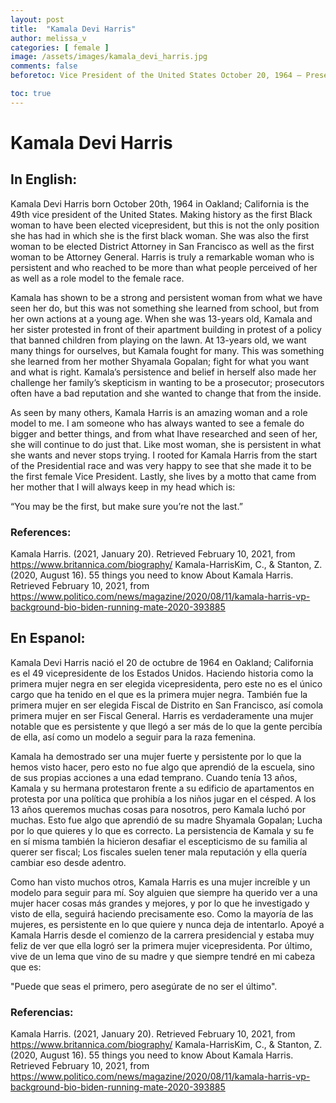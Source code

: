 ```yaml
---
layout: post
title:  "Kamala Devi Harris"
author: melissa_v
categories: [ female ]
image: /assets/images/kamala_devi_harris.jpg
comments: false
beforetoc: Vice President of the United States October 20, 1964 – Present </br> Kamala Devi Harris Vice presidente de los Estados Unidos20 de Octubre de 1964 – Presente

toc: true
---
```

<!-- English Section -->
# Kamala Devi Harris

## In English:
Kamala Devi Harris born October 20th, 1964 in Oakland; California is the 49th vice president of the United States. Making history as the first Black woman to have been elected vicepresident, but this is not the only position she has had in which she is the first black woman. She was also the first woman to be elected District Attorney in San Francisco as well as the first woman to be Attorney General.  Harris is truly a remarkable woman who is persistent and who reached to be more than what people perceived of her as well as a role model to the female race. 

Kamala has shown to be a strong and persistent woman from what we have seen her do, but this was not something she learned from school, but from her own actions at a young age. When she was 13-years old, Kamala and her sister protested in front of their apartment building in protest of a policy that banned children from playing on the lawn. At 13-years old, we want many things for ourselves, but Kamala fought for many. This was something she learned from her mother Shyamala Gopalan; fight for what you want and what is right. Kamala’s persistence and belief in herself also made her challenge her family’s skepticism in wanting to be a prosecutor; prosecutors often have a bad reputation and she wanted to change that from the inside.

As seen by many others, Kamala Harris is an amazing woman and a role model to me. I am someone who has always wanted to see a female do bigger and better things, and from what Ihave researched and seen of her, she will continue to do just that. Like most woman, she is persistent in what she wants and never stops trying. I rooted for Kamala Harris from the start of the Presidential race and was very happy to see that she made it to be the first female Vice President. Lastly, she lives by a motto that came from her mother that I will always keep in my head which is:

“You may be the first, but make sure you’re not the last.”

### References:
Kamala Harris. (2021, January 20). Retrieved February 10, 2021, from https://www.britannica.com/biography/
Kamala-HarrisKim, C., & Stanton, Z. (2020, August 16). 55 things you need to know About Kamala Harris. Retrieved February 10, 2021, from https://www.politico.com/news/magazine/2020/08/11/kamala-harris-vp-background-bio-biden-running-mate-2020-393885

<!-- Spanish Section -->
## En Espanol: 
Kamala Devi Harris nació el 20 de octubre de 1964 en Oakland; California es el 49 vicepresidente de los Estados Unidos. Haciendo historia como la primera mujer negra en ser elegida vicepresidenta, pero este no es el único cargo que ha tenido en el que es la primera mujer negra. También fue la primera mujer en ser elegida Fiscal de Distrito en San Francisco, así comola primera mujer en ser Fiscal General. Harris es verdaderamente una mujer notable que es persistente y que llegó a ser más de lo que la gente percibía de ella, así como un modelo a seguir para la raza femenina.

Kamala ha demostrado ser una mujer fuerte y persistente por lo que la hemos visto hacer, pero esto no fue algo que aprendió de la escuela, sino de sus propias acciones a una edad temprano. Cuando tenía 13 años, Kamala y su hermana protestaron frente a su edificio de apartamentos en protesta por una política que prohibía a los niños jugar en el césped. A los 13 años queremos muchas cosas para nosotros, pero Kamala luchó por muchas. Esto fue algo que aprendió de su madre Shyamala Gopalan; Lucha por lo que quieres y lo que es correcto. La persistencia de Kamala y su fe en sí misma también la hicieron desafiar el escepticismo de su familia al querer ser fiscal; Los fiscales suelen tener mala reputación y ella quería cambiar eso desde adentro.

Como han visto muchos otros, Kamala Harris es una mujer increíble y un modelo para seguir para mí. Soy alguien que siempre ha querido ver a una mujer hacer cosas más grandes y mejores, y por lo que he investigado y visto de ella, seguirá haciendo precisamente eso. Como la mayoría de las mujeres, es persistente en lo que quiere y nunca deja de intentarlo. Apoyé a Kamala Harris desde el comienzo de la carrera presidencial y estaba muy feliz de ver que ella logró ser la primera mujer vicepresidenta. Por último, vive de un lema que vino de su madre y que siempre tendré en mi cabeza que es:

"Puede que seas el primero, pero asegúrate de no ser el último".	

### Referencias:
Kamala Harris. (2021, January 20). Retrieved February 10, 2021, from https://www.britannica.com/biography/
Kamala-HarrisKim, C., & Stanton, Z. (2020, August 16). 55 things you need to know About Kamala Harris. Retrieved February 10, 2021, from https://www.politico.com/news/magazine/2020/08/11/kamala-harris-vp-background-bio-biden-running-mate-2020-393885